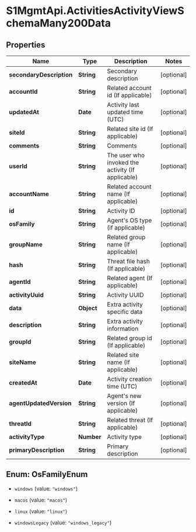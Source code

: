 # S1MgmtApi.ActivitiesActivityViewSchemaMany200Data

## Properties
Name | Type | Description | Notes
------------ | ------------- | ------------- | -------------
**secondaryDescription** | **String** | Secondary description | [optional] 
**accountId** | **String** | Related account id (If applicable) | [optional] 
**updatedAt** | **Date** | Activity last updated time (UTC) | [optional] 
**siteId** | **String** | Related site id (If applicable) | [optional] 
**comments** | **String** | Comments | [optional] 
**userId** | **String** | The user who invoked the activity (If applicable) | [optional] 
**accountName** | **String** | Related account name (If applicable) | [optional] 
**id** | **String** | Activity ID | [optional] 
**osFamily** | **String** | Agent's OS type (if applicable) | [optional] 
**groupName** | **String** | Related group name (If applicable) | [optional] 
**hash** | **String** | Threat file hash (If applicable) | [optional] 
**agentId** | **String** | Related agent (If applicable) | [optional] 
**activityUuid** | **String** | Activity UUID | [optional] 
**data** | **Object** | Extra activity specific data | [optional] 
**description** | **String** | Extra activity information | [optional] 
**groupId** | **String** | Related group id (If applicable) | [optional] 
**siteName** | **String** | Related site name (If applicable) | [optional] 
**createdAt** | **Date** | Activity creation time (UTC) | [optional] 
**agentUpdatedVersion** | **String** | Agent's new version (If applicable) | [optional] 
**threatId** | **String** | Related threat (If applicable) | [optional] 
**activityType** | **Number** | Activity type | [optional] 
**primaryDescription** | **String** | Primary description | [optional] 


<a name="OsFamilyEnum"></a>
## Enum: OsFamilyEnum


* `windows` (value: `"windows"`)

* `macos` (value: `"macos"`)

* `linux` (value: `"linux"`)

* `windowsLegacy` (value: `"windows_legacy"`)




